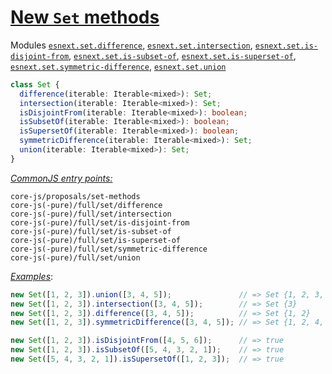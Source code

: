 # [New `Set` methods](https://github.com/tc39/proposal-set-methods)
Modules [`esnext.set.difference`](/packages/core-js/modules/esnext.set.difference.js), [`esnext.set.intersection`](/packages/core-js/modules/esnext.set.intersection.js), [`esnext.set.is-disjoint-from`](/packages/core-js/modules/esnext.set.is-disjoint-from.js), [`esnext.set.is-subset-of`](/packages/core-js/modules/esnext.set.is-subset-of.js), [`esnext.set.is-superset-of`](/packages/core-js/modules/esnext.set.is-superset-of.js), [`esnext.set.symmetric-difference`](/packages/core-js/modules/esnext.set.symmetric-difference.js), [`esnext.set.union`](/packages/core-js/modules/esnext.set.union.js)
```ts
class Set {
  difference(iterable: Iterable<mixed>): Set;
  intersection(iterable: Iterable<mixed>): Set;
  isDisjointFrom(iterable: Iterable<mixed>): boolean;
  isSubsetOf(iterable: Iterable<mixed>): boolean;
  isSupersetOf(iterable: Iterable<mixed>): boolean;
  symmetricDifference(iterable: Iterable<mixed>): Set;
  union(iterable: Iterable<mixed>): Set;
}
```
[*CommonJS entry points:*](/docs/Usage.md#commonjs-api)
```
core-js/proposals/set-methods
core-js(-pure)/full/set/difference
core-js(-pure)/full/set/intersection
core-js(-pure)/full/set/is-disjoint-from
core-js(-pure)/full/set/is-subset-of
core-js(-pure)/full/set/is-superset-of
core-js(-pure)/full/set/symmetric-difference
core-js(-pure)/full/set/union
```
[*Examples*](https://goo.gl/QMQdaJ):
```js
new Set([1, 2, 3]).union([3, 4, 5]);               // => Set {1, 2, 3, 4, 5}
new Set([1, 2, 3]).intersection([3, 4, 5]);        // => Set {3}
new Set([1, 2, 3]).difference([3, 4, 5]);          // => Set {1, 2}
new Set([1, 2, 3]).symmetricDifference([3, 4, 5]); // => Set {1, 2, 4, 5}

new Set([1, 2, 3]).isDisjointFrom([4, 5, 6]);      // => true
new Set([1, 2, 3]).isSubsetOf([5, 4, 3, 2, 1]);    // => true
new Set([5, 4, 3, 2, 1]).isSupersetOf([1, 2, 3]);  // => true
```

